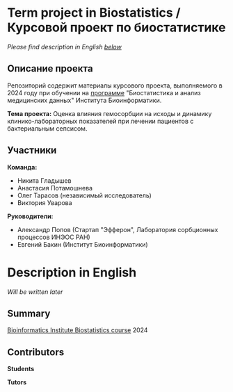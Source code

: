 # Term project in Biostatistics \/ Курсовой проект по биостатистике  

*Please find description in English [below](#description-in-english)*  

## Описание проекта

Репозиторий содержит материалы курсового проекта, выполняемого в 2024 году при обучении на [программе](https://bioinf.me/education/stat) "Биостатистика и анализ медицинских данных" Института Биоинформатики. 

**Тема проекта:** Оценка влияния гемосорбции на исходы и динамику клинико-лабораторных показателей при лечении пациентов с бактериальным сепсисом.  

## Участники  

**Команда:**  
- Никита Гладышев  
- Анастасия Потамошнева  
- Олег Тарасов (независимый исследователь)  
- Виктория Уварова  

**Руководители:**  
- Александр Попов (Стартап "Эфферон", Лаборатория сорбционных процессов ИНЭОС РАН)  
- Евгений Бакин (Институт Биоинформатики)  

# Description in English

*Will be written later*

## Summary  

[Bioinformatics Institute Biostatistics course](https://bioinf.me/education/stat) 2024  

## Contributors 

**Students**

**Tutors**
